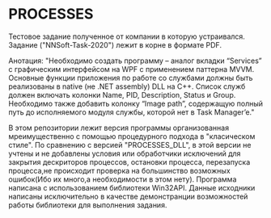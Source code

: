 # PROCESSES

Тестовое задание полученное от компании в которую устраивался. 
Задание ("NNSoft-Task-2020") лежит в корне в формате PDF.

Анотация:
"Необходимо создать программу  –  аналог вкладки “Services” с графическим интерфейсом  на  WPF  с применением  паттерна  MVVM. Основные функции приложения  по работе  со службами  должны  быть  реализованы  в  native  (не  .NET assembly)  DLL  на С++.  Список служб должен включать колонки  Name,  PID, Description,  Status  и Group. Необходимо  также  добавить колонку  “Image  path”, содержащую полный  путь  до  исполняемого  модуля  службы, которой нет в Task Manager’e."


В этом репозитории лежит версия программы организованная мреимущественно с помощью процедурного подхода в "класическом стиле".  По сравнению с версией "PROCESSES_DLL", в этой версии не учтены и не добавлены условия или обработчики исключений для закрытия дескриторов процессов, остановки процесса, перезапуска процесса,не происходит проверка на большинство возможных ошибок(Ибо их много,а необходимости в этом нету). Программа написана с использованием библиотеки Win32API. Данные исходники написаны исключительно в качестве демонстранции возможностей работы библиотеки для выполнения задания. 
